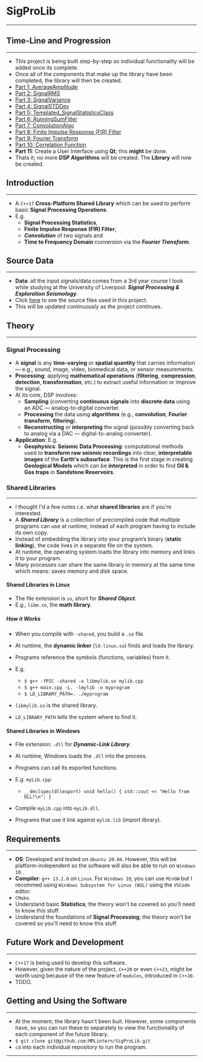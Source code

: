 # SigProLib
---
## Time-Line and Progression
---
* This project is being built step-by-step so individual functionality will be added once its complete.
* Once all of the components that make up the library have been completed, the library will then be created.
* [Part 1: AverageAmplitude](https://github.com/MRLintern/SigProLib/tree/main/AverageAmplitude)
* [Part 2: SignalRMS](https://github.com/MRLintern/SigProLib/tree/main/SignalRMS)
* [Part 3: SignalVariance](https://github.com/MRLintern/SigProLib/tree/main/SignalVariance)
* [Part 4: SignalSTDDev](https://github.com/MRLintern/SigProLib/tree/main/SignalSTDDev)
* [Part 5: Templated_SignalStatisticsClass](https://github.com/MRLintern/SigProLib/tree/main/Templated_SignalStatisticsClass)
* [Part 6: RunningSumFilter](https://github.com/MRLintern/SigProLib/tree/main/RunningSumFilter)
* [Part 7: ConvolutionAlgo](https://github.com/MRLintern/SigProLib/tree/main/ConvolutionAlgo)
* [Part 8: Finite Impulse Response (FIR) Filter](https://github.com/MRLintern/SigProLib/tree/main/FIR_Filter)
* [Part 9: Fourier Transform](https://github.com/MRLintern/SigProLib/tree/main/Fourier_Transform) 
* [Part 10: Correlation Function](https://github.com/MRLintern/SigProLib/tree/main/Correlation_Function)
* __Part 11__: Create a User Interface using __Qt__; this __might__ be done.
* Thats it; no more __DSP Algorithms__ will be created. The __Library__ will now be created.
## Introduction
---
* A `C++17` __Cross-Platform Shared Library__ which can be used to perform basic __Signal Processing Operations__.
* E.g.
  * __Signal Processing Statistics__,
  * __Finite Impulse Response (FIR) Filter__,
  * ___Convolution___ of two signals and
  * __Time to Frequency Domain__ conversion via the ___Fourier Transform___.
  
## Source Data
---
* __Data__: all the input signals/data comes from a 3rd year course I took while studying at the University of Liverpool: ___Signal Processing & Exploration Seismology___.
* Click [here](https://github.com/MRLintern/SigProLib/tree/main/Source_Date) to see the source files used in this project.
* This will be updated continuously as the project continues.
## Theory
---
### Signal Processing
* A __signal__ is any __time-varying__ or __spatial quantity__ that carries information — e.g., sound, image, video, biomedical data, or sensor measurements.
* __Processing__: applying __mathematical operations__ (__filtering__, __compression__, __detection__, __transformation__, etc.) to extract useful information or improve the signal.
* At its core, DSP involves:
   - __Sampling__ (converting __continuous signals__ into __discrete data__ using an ADC — analog-to-digital converter.
   - __Processing__ the data using __algorithms__ (e.g., __convolution__, __Fourier transform__, __filtering__).
   - __Reconstructing__ or __interpreting__ the signal (possibly converting back to analog via a DAC — digital-to-analog converter).
* __Application__: E.g.
   - __Geophysics__: __Seismic Data Processing__: computational methods used to __transform raw seismic recordings__ into clear, __interpretable images__ of the __Earth's subsurface__. This is the first stage in creating __Geological Models__ which can be __interpreted__ in order to find __Oil & Gas traps__ in __Sandstone Reservoirs__.
### Shared Libraries
---
* I thought I'd a few notes r.e. what __shared libraries__ are if you're interested.
* A ___Shared Library___ is a collection of precompiled code that multiple programs can use at runtime, instead of each program having to include its own copy.
* Instead of embedding the library into your program’s binary (__static linking__), the code lives in a separate file on the system.
* At runtime, the operating system loads the library into memory and links it to your program.
* Many processes can share the same library in memory at the same time which means: saves memory and disk space.
#### Shared Libraries in Linux
* The file extension is `so`, short for ___Shared Object___.
* E.g., `libm.so`, the __math library__.
##### How it Works
* When you compile with `-shared`, you build a `.so` file.
* At runtime, the __dynamic linker__ (`ld-linux.so`) finds and loads the library.
* Programs reference the symbols (functions, variables) from it.
* E.g.
   * `$ g++ -fPIC -shared -o libmylib.so mylib.cpp`
   * `$ g++ main.cpp -L. -lmylib -o myprogram`
   * `$ LD_LIBRARY_PATH=. ./myprogram`
  
* `libmylib.so` is the shared library.
* `LD_LIBRARY_PATH` tells the system where to find it.

#### Shared Libraries in Windows
* File extension: `.dll` for ___Dynamic-Link Library___.
* At runtime, Windows loads the `.dll` into the process.
* Programs can call its exported functions.
* E.g. `myLib.cpp`:
  
    * `__declspec(dllexport) void hello() {
            std::cout << "Hello from DLL!\n";
      }`
 * Compile `myLib.cpp` into `myLib.dll`.
 * Programs that use it link against `mylib.lib` (import library).
        

## Requirements
---
* __OS__: Developed and tested on `Ubuntu 20.04`. However, this will be platform-independent so the software will also be able to run on `Windows 10`.
* __Compiler__: `g++ 13.1.0` on `Linux`. For `Windows 10`, you can use `MinGW` but I recommed using `Windows Subsystem for Linux (WSL)` using the `VSCode` editor.
* `CMake`.
* Understand basic __Statistics__; the theory won't be covered so you'll need to know this stuff.
* Understand the foundations of __Signal Processing__; the theory won't be covered so you'll need to know this stuff.

## Future Work and Development
---
* `C++17` is being used to develop this software.
* However, given the nature of the project, `C++20` or even `C++23`, might be worth using because of the new feature of `modules`, introduced in `C++20`.
* TODO.
## Getting and Using the Software
---
* At the moment, the library hasn't been buit. However, some components have, so you can run these to separately to view the functionality of each component of the future library.
* `$ git clone git@github.com:MRLintern/SigProLib.git`
* `cd` into each individual repository to run the program.
---
